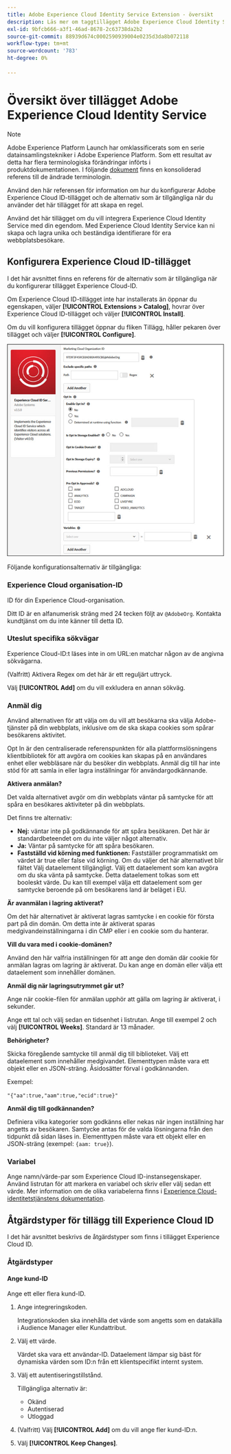 ```yaml
---
title: Adobe Experience Cloud Identity Service Extension - översikt
description: Läs mer om taggtillägget Adobe Experience Cloud Identity Service i Adobe Experience Platform.
exl-id: 9bfcb666-a3f1-46ad-8678-2c63738da2b2
source-git-commit: 88939d674c0002590939004e0235d3da8b072118
workflow-type: tm+mt
source-wordcount: '783'
ht-degree: 0%

---
```


# Översikt över tillägget Adobe Experience Cloud Identity Service

>[!NOTE]
>
>Adobe Experience Platform Launch har omklassificerats som en serie datainsamlingstekniker i Adobe Experience Platform. Som ett resultat av detta har flera terminologiska förändringar införts i produktdokumentationen. I följande [dokument](../../../term-updates.md) finns en konsoliderad referens till de ändrade terminologin.

Använd den här referensen för information om hur du konfigurerar Adobe Experience Cloud ID-tillägget och de alternativ som är tillgängliga när du använder det här tillägget för att skapa en regel.

Använd det här tillägget om du vill integrera Experience Cloud Identity Service med din egendom. Med Experience Cloud Identity Service kan ni skapa och lagra unika och beständiga identifierare för era webbplatsbesökare.

## Konfigurera Experience Cloud ID-tillägget

I det här avsnittet finns en referens för de alternativ som är tillgängliga när du konfigurerar tillägget Experience Cloud-ID.

Om Experience Cloud ID-tillägget inte har installerats än öppnar du egenskapen, väljer **[!UICONTROL Extensions > Catalog]**, hovrar över Experience Cloud ID-tillägget och väljer **[!UICONTROL Install]**.

Om du vill konfigurera tillägget öppnar du fliken Tillägg, håller pekaren över tillägget och väljer **[!UICONTROL Configure]**.

![](../../../images/optin.jpg)

Följande konfigurationsalternativ är tillgängliga:

### Experience Cloud organisation-ID

ID för din Experience Cloud-organisation.

Ditt ID är en alfanumerisk sträng med 24 tecken följt av `@AdobeOrg`. Kontakta kundtjänst om du inte känner till detta ID.

### Uteslut specifika sökvägar

Experience Cloud-ID:t läses inte in om URL:en matchar någon av de angivna sökvägarna.

(Valfritt) Aktivera Regex om det här är ett reguljärt uttryck.

Välj **[!UICONTROL Add]** om du vill exkludera en annan sökväg.

### Anmäl dig

Använd alternativen för att välja om du vill att besökarna ska välja Adobe-tjänster på din webbplats, inklusive om de ska skapa cookies som spårar besökarens aktivitet.

Opt In är den centraliserade referenspunkten för alla plattformslösningens klientbibliotek för att avgöra om cookies kan skapas på en användares enhet eller webbläsare när du besöker din webbplats. Anmäl dig till har inte stöd för att samla in eller lagra inställningar för användargodkännande.

**Aktivera anmälan?**

Det valda alternativet avgör om din webbplats väntar på samtycke för att spåra en besökares aktiviteter på din webbplats.

Det finns tre alternativ:

* **Nej:** väntar inte på godkännande för att spåra besökaren. Det här är standardbeteendet om du inte väljer något alternativ.
* **Ja:** Väntar på samtycke för att spåra besökaren.
* **Fastställd vid körning med funktionen:** Fastställer programmatiskt om värdet är true eller false vid körning. Om du väljer det här alternativet blir fältet Välj dataelement tillgängligt. Välj ett dataelement som kan avgöra om du ska vänta på samtycke. Detta dataelement tolkas som ett booleskt värde. Du kan till exempel välja ett dataelement som ger samtycke beroende på om besökarens land är beläget i EU.

**Är avanmälan i lagring aktiverat?**

Om det här alternativet är aktiverat lagras samtycke i en cookie för första part på din domän. Om detta inte är aktiverat sparas medgivandeinställningarna i din CMP eller i en cookie som du hanterar.

**Vill du vara med i cookie-domänen?**

Använd den här valfria inställningen för att ange den domän där cookie för anmälan lagras om lagring är aktiverat. Du kan ange en domän eller välja ett dataelement som innehåller domänen.

**Anmäl dig när lagringsutrymmet går ut?**

Ange när cookie-filen för anmälan upphör att gälla om lagring är aktiverat, i sekunder.

Ange ett tal och välj sedan en tidsenhet i listrutan. Ange till exempel 2 och välj **[!UICONTROL Weeks]**. Standard är 13 månader.

**Behörigheter?**

Skicka föregående samtycke till anmäl dig till biblioteket. Välj ett dataelement som innehåller medgivandet. Elementtypen måste vara ett objekt eller en JSON-sträng. Åsidosätter förval i godkännanden.

Exempel:

`"{"aa":true,"aam":true,"ecid":true}"`

**Anmäl dig till godkännanden?**

Definiera vilka kategorier som godkänns eller nekas när ingen inställning har angetts av besökaren. Samtycke antas för de valda lösningarna från den tidpunkt då sidan läses in. Elementtypen måste vara ett objekt eller en JSON-sträng (exempel: `{aam: true}`).

### Variabel

Ange namn/värde-par som Experience Cloud ID-instansegenskaper. Använd listrutan för att markera en variabel och skriv eller välj sedan ett värde. Mer information om de olika variabelerna finns i [Experience Cloud-identitetstjänstens dokumentation](https://experiencecloud.adobe.com/resources/help/en_US/mcvid/mcvid-overview.html).

## Åtgärdstyper för tillägg till Experience Cloud ID

I det här avsnittet beskrivs de åtgärdstyper som finns i tillägget Experience Cloud ID.

### Åtgärdstyper

#### Ange kund-ID

Ange ett eller flera kund-ID.

1. Ange integreringskoden.

   Integrationskoden ska innehålla det värde som angetts som en datakälla i Audience Manager eller Kundattribut.

1. Välj ett värde.

   Värdet ska vara ett användar-ID. Dataelement lämpar sig bäst för dynamiska värden som ID:n från ett klientspecifikt internt system.

1. Välj ett autentiseringstillstånd.

   Tillgängliga alternativ är:

   * Okänd
   * Autentiserad
   * Utloggad

1. (Valfritt) Välj **[!UICONTROL Add]** om du vill ange fler kund-ID:n.
1. Välj **[!UICONTROL Keep Changes]**.
